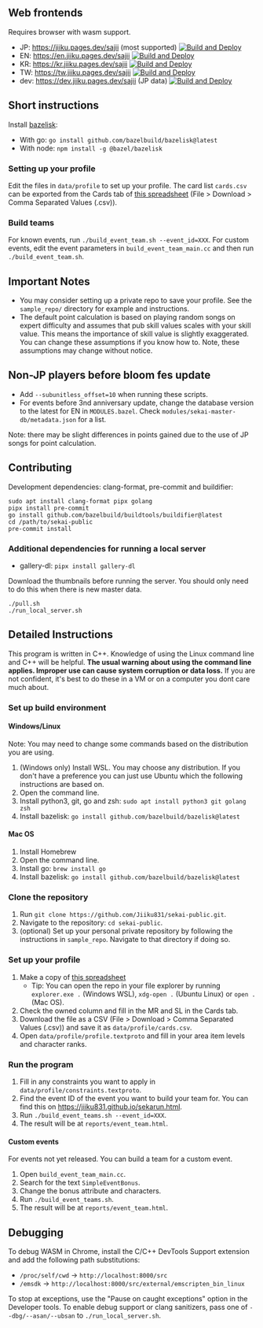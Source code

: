 ## Web frontends

Requires browser with wasm support.

* JP: https://jiiku.pages.dev/sajii (most supported) [![Build and Deploy](https://github.com/Jiiku831/sekai-public/actions/workflows/build.yml/badge.svg)](https://github.com/Jiiku831/sekai-public/actions/workflows/build.yml?query=branch%3Amain)
* EN: https://en.jiiku.pages.dev/sajii [![Build and Deploy](https://github.com/Jiiku831/sekai-public/actions/workflows/build.yml/badge.svg?branch=en)](https://github.com/Jiiku831/sekai-public/actions/workflows/build.yml?query=branch%3Aen)
* KR: https://kr.jiiku.pages.dev/sajii [![Build and Deploy](https://github.com/Jiiku831/sekai-public/actions/workflows/build.yml/badge.svg?branch=kr)](https://github.com/Jiiku831/sekai-public/actions/workflows/build.yml?query=branch%3Akr)
* TW: https://tw.jiiku.pages.dev/sajii [![Build and Deploy](https://github.com/Jiiku831/sekai-public/actions/workflows/build.yml/badge.svg?branch=tw)](https://github.com/Jiiku831/sekai-public/actions/workflows/build.yml?query=branch%3Atw)
* dev: https://dev.jiiku.pages.dev/sajii (JP data) [![Build and Deploy](https://github.com/Jiiku831/sekai-public/actions/workflows/build.yml/badge.svg?branch=dev)](https://github.com/Jiiku831/sekai-public/actions/workflows/build.yml?query=branch%3Adev)


## Short instructions

Install [bazelisk](https://github.com/bazelbuild/bazelisk):

*  With go: `go install github.com/bazelbuild/bazelisk@latest`
*  With node: `npm install -g @bazel/bazelisk`

### Setting up your profile

Edit the files in `data/profile` to set up your profile. The card
list `cards.csv` can be exported from the Cards tab of [this
spreadsheet](https://docs.google.com/spreadsheets/d/1_pHFBUTILVJbBFymBY08pVbrLu6VmYfPDuQifQKD0dA/edit#gid=1249058281)
(File > Download > Comma Separated Values (.csv)).

### Build teams

For known events, run `./build_event_team.sh --event_id=XXX`. For custom
events, edit the event parameters in `build_event_team_main.cc` and then run
`./build_event_team.sh`.

## Important Notes

*  You may consider setting up a private repo to save your profile. See the
   `sample_repo/` directory for example and instructions.
*  The default point calculation is based on playing random songs on expert
   difficulty and assumes that pub skill values scales with your skill value.
   This means the importance of skill value is slightly exaggerated. You can
   change these assumptions if you know how to. Note, these assumptions may
   change without notice.

## Non-JP players before bloom fes update

*  Add `--subunitless_offset=10` when running these scripts.
*  For events before 3nd anniversary update, change the database version to the
   latest for EN in `MODULES.bazel`. Check
   `modules/sekai-master-db/metadata.json` for a list.

Note: there may be slight differences in points gained due to the use of JP
songs for point calculation.

## Contributing

Development dependencies: clang-format, pre-commit and buildifier:

```
sudo apt install clang-format pipx golang
pipx install pre-commit
go install github.com/bazelbuild/buildtools/buildifier@latest
cd /path/to/sekai-public
pre-commit install
```

### Additional dependencies for running a local server

* gallery-dl: `pipx install gallery-dl`

Download the thumbnails before running the server. You should only need to do
this when there is new master data.

```
./pull.sh
./run_local_server.sh
```

## Detailed Instructions

This program is written in C++. Knowledge of using the Linux command line and
C++ will be helpful. **The usual warning about using the command line applies.
Improper use can cause system corruption or data loss.** If you are not
confident, it's best to do these in a VM or on a computer you dont care much
about.

### Set up build environment

#### Windows/Linux

Note: You may need to change some commands based on the distribution you are using.

1.  (Windows only) Install WSL. You may choose any distribution. If you don't
    have a preference you can just use Ubuntu which the following instructions
    are based on.
2.  Open the command line.
3.  Install python3, git, go and zsh: `sudo apt install python3 git golang zsh`
4.  Install bazelisk: `go install github.com/bazelbuild/bazelisk@latest`

#### Mac OS

1.  Install Homebrew
2.  Open the command line.
3.  Install go: `brew install go`
4.  Install bazelisk: `go install github.com/bazelbuild/bazelisk@latest`

### Clone the repository

1.  Run `git clone https://github.com/Jiiku831/sekai-public.git`.
2.  Navigate to the repository: `cd sekai-public`.
3.  (optional) Set up your personal private repository by following the
    instructions in `sample_repo`. Navigate to that directory if doing so.

### Set up your profile

1.  Make a copy of [this spreadsheet](https://docs.google.com/spreadsheets/d/1_pHFBUTILVJbBFymBY08pVbrLu6VmYfPDuQifQKD0dA/edit#gid=1249058281)
    *  Tip: You can open the repo in your file explorer by running
       `explorer.exe .` (Windows WSL), `xdg-open .` (Ubuntu Linux) or `open .`
       (Mac OS).
2.  Check the owned column and fill in the MR and SL in the Cards tab.
3.  Download the file as a CSV (File > Download > Comma Separated Values (.csv))
    and save it as `data/profile/cards.csv`.
4.  Open `data/profile/profile.textproto` and fill in your area item levels and
    character ranks.

### Run the program

1.  Fill in any constraints you want to apply in `data/profile/constraints.textproto`.
2.  Find the event ID of the event you want to build your team for. You can
    find this on https://jiiku831.github.io/sekarun.html.
3.  Run `./build_event_teams.sh --event_id=XXX`.
4.  The result will be at `reports/event_team.html`.

#### Custom events

For events not yet released. You can build a team for a custom event.

1.  Open `build_event_team_main.cc`.
2.  Search for the text `SimpleEventBonus`.
3.  Change the bonus attribute and characters.
4.  Run `./build_event_teams.sh`.
5.  The result will be at `reports/event_team.html`.

## Debugging

To debug WASM in Chrome, install the C/C++ DevTools Support extension and add
the following path substitutions:

* `/proc/self/cwd` -> `http://localhost:8000/src`
* `/emsdk` -> `http://localhost:8000/src/external/emscripten_bin_linux`

To stop at exceptions, use the "Pause on caught exceptions" option in the Developer tools. To enable
debug support or clang sanitizers, pass one of `--dbg/--asan/--ubsan` to `./run_local_server.sh`.
